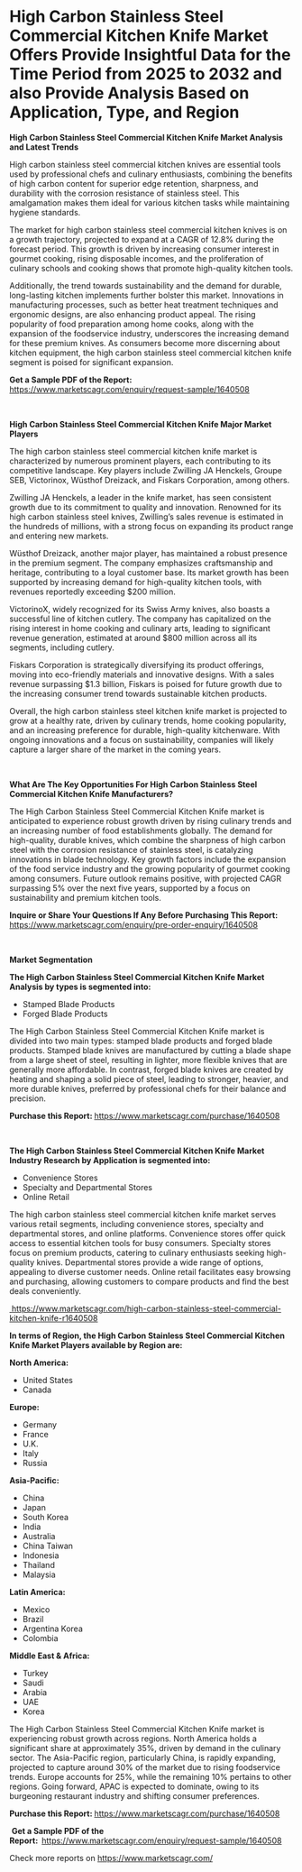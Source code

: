 <p><h1>High Carbon Stainless Steel Commercial Kitchen Knife Market Offers Provide Insightful Data for the Time Period from 2025 to 2032 and also Provide Analysis Based on Application, Type, and Region</h1></p><p><strong>High Carbon Stainless Steel Commercial Kitchen Knife Market Analysis and Latest Trends</strong></p>
<p><p>High carbon stainless steel commercial kitchen knives are essential tools used by professional chefs and culinary enthusiasts, combining the benefits of high carbon content for superior edge retention, sharpness, and durability with the corrosion resistance of stainless steel. This amalgamation makes them ideal for various kitchen tasks while maintaining hygiene standards.</p><p>The market for high carbon stainless steel commercial kitchen knives is on a growth trajectory, projected to expand at a CAGR of 12.8% during the forecast period. This growth is driven by increasing consumer interest in gourmet cooking, rising disposable incomes, and the proliferation of culinary schools and cooking shows that promote high-quality kitchen tools. </p><p>Additionally, the trend towards sustainability and the demand for durable, long-lasting kitchen implements further bolster this market. Innovations in manufacturing processes, such as better heat treatment techniques and ergonomic designs, are also enhancing product appeal. The rising popularity of food preparation among home cooks, along with the expansion of the foodservice industry, underscores the increasing demand for these premium knives. As consumers become more discerning about kitchen equipment, the high carbon stainless steel commercial kitchen knife segment is poised for significant expansion.</p></p>
<p><strong>Get a Sample PDF of the Report:&nbsp;</strong> <a href="https://www.marketscagr.com/enquiry/request-sample/1640508?utm_campaign=3351&utm_medium=2&utm_source=Github&utm_content=ia&utm_term=11042025&utm_id=high-carbon-stainless-steel-commercial-kitchen-knife">https://www.marketscagr.com/enquiry/request-sample/1640508</a></p>
<p>&nbsp;</p>
<p><strong>High Carbon Stainless Steel Commercial Kitchen Knife Major Market Players</strong></p>
<p><p>The high carbon stainless steel commercial kitchen knife market is characterized by numerous prominent players, each contributing to its competitive landscape. Key players include Zwilling JA Henckels, Groupe SEB, Victorinox, Wüsthof Dreizack, and Fiskars Corporation, among others.</p><p>Zwilling JA Henckels, a leader in the knife market, has seen consistent growth due to its commitment to quality and innovation. Renowned for its high carbon stainless steel knives, Zwilling’s sales revenue is estimated in the hundreds of millions, with a strong focus on expanding its product range and entering new markets.</p><p>Wüsthof Dreizack, another major player, has maintained a robust presence in the premium segment. The company emphasizes craftsmanship and heritage, contributing to a loyal customer base. Its market growth has been supported by increasing demand for high-quality kitchen tools, with revenues reportedly exceeding $200 million.</p><p>VictorinoX, widely recognized for its Swiss Army knives, also boasts a successful line of kitchen cutlery. The company has capitalized on the rising interest in home cooking and culinary arts, leading to significant revenue generation, estimated at around $800 million across all its segments, including cutlery.</p><p>Fiskars Corporation is strategically diversifying its product offerings, moving into eco-friendly materials and innovative designs. With a sales revenue surpassing $1.3 billion, Fiskars is poised for future growth due to the increasing consumer trend towards sustainable kitchen products.</p><p>Overall, the high carbon stainless steel kitchen knife market is projected to grow at a healthy rate, driven by culinary trends, home cooking popularity, and an increasing preference for durable, high-quality kitchenware. With ongoing innovations and a focus on sustainability, companies will likely capture a larger share of the market in the coming years.</p></p>
<p>&nbsp;</p>
<p><strong>What Are The Key Opportunities For High Carbon Stainless Steel Commercial Kitchen Knife Manufacturers?</strong></p>
<p><p>The High Carbon Stainless Steel Commercial Kitchen Knife market is anticipated to experience robust growth driven by rising culinary trends and an increasing number of food establishments globally. The demand for high-quality, durable knives, which combine the sharpness of high carbon steel with the corrosion resistance of stainless steel, is catalyzing innovations in blade technology. Key growth factors include the expansion of the food service industry and the growing popularity of gourmet cooking among consumers. Future outlook remains positive, with projected CAGR surpassing 5% over the next five years, supported by a focus on sustainability and premium kitchen tools.</p></p>
<p><strong>Inquire or Share Your Questions If Any Before Purchasing This Report:</strong> <a href="https://www.marketscagr.com/enquiry/pre-order-enquiry/1640508?utm_campaign=3351&utm_medium=2&utm_source=Github&utm_content=ia&utm_term=11042025&utm_id=high-carbon-stainless-steel-commercial-kitchen-knife">https://www.marketscagr.com/enquiry/pre-order-enquiry/1640508</a></p>
<p>&nbsp;</p>
<p><strong>Market Segmentation</strong></p>
<p><strong>The High Carbon Stainless Steel Commercial Kitchen Knife Market Analysis by types is segmented into:</strong></p>
<p><ul><li>Stamped Blade Products</li><li>Forged Blade Products</li></ul></p>
<p><p>The High Carbon Stainless Steel Commercial Kitchen Knife market is divided into two main types: stamped blade products and forged blade products. Stamped blade knives are manufactured by cutting a blade shape from a large sheet of steel, resulting in lighter, more flexible knives that are generally more affordable. In contrast, forged blade knives are created by heating and shaping a solid piece of steel, leading to stronger, heavier, and more durable knives, preferred by professional chefs for their balance and precision.</p></p>
<p><strong>Purchase this Report:&nbsp;</strong><a href="https://www.marketscagr.com/purchase/1640508?utm_campaign=3351&utm_medium=2&utm_source=Github&utm_content=ia&utm_term=11042025&utm_id=high-carbon-stainless-steel-commercial-kitchen-knife">https://www.marketscagr.com/purchase/1640508</a></p>
<p>&nbsp;</p>
<p><strong>The High Carbon Stainless Steel Commercial Kitchen Knife Market Industry Research by Application is segmented into:</strong></p>
<p><ul><li>Convenience Stores</li><li>Specialty and Departmental Stores</li><li>Online Retail</li></ul></p>
<p><p>The high carbon stainless steel commercial kitchen knife market serves various retail segments, including convenience stores, specialty and departmental stores, and online platforms. Convenience stores offer quick access to essential kitchen tools for busy consumers. Specialty stores focus on premium products, catering to culinary enthusiasts seeking high-quality knives. Departmental stores provide a wide range of options, appealing to diverse customer needs. Online retail facilitates easy browsing and purchasing, allowing customers to compare products and find the best deals conveniently.</p></p>
<p><a href="https://www.marketscagr.com/high-carbon-stainless-steel-commercial-kitchen-knife-r1640508?utm_campaign=3351&utm_medium=2&utm_source=Github&utm_content=ia&utm_term=11042025&utm_id=high-carbon-stainless-steel-commercial-kitchen-knife">&nbsp;https://www.marketscagr.com/high-carbon-stainless-steel-commercial-kitchen-knife-r1640508</a></p>
<p><strong>In terms of Region, the High Carbon Stainless Steel Commercial Kitchen Knife Market Players available by Region are:</strong></p>
<p>
    <p> <strong> North America: </strong>
        <ul>
            <li>United States</li>
            <li>Canada</li>
        </ul>
        </p> 
    <p> <strong> Europe: </strong>
        <ul>
            <li>Germany</li>
            <li>France</li>
            <li>U.K.</li>
            <li>Italy</li>
            <li>Russia</li>
        </ul>
        </p> 
    <p> <strong> Asia-Pacific: </strong>
        <ul>
            <li>China</li>
            <li>Japan</li>
            <li>South Korea</li>
            <li>India</li>
            <li>Australia</li>
            <li>China Taiwan</li>
            <li>Indonesia</li>
            <li>Thailand</li>
            <li>Malaysia</li>
        </ul>
        </p> 
    <p> <strong> Latin America: </strong>
        <ul>
            <li>Mexico</li>
            <li>Brazil</li>
            <li>Argentina Korea</li>
            <li>Colombia</li>
        </ul>
        </p> 
    <p> <strong> Middle East & Africa: </strong>
        <ul>
            <li>Turkey</li>
            <li>Saudi</li>
            <li>Arabia</li>
            <li>UAE</li>
            <li>Korea</li>
        </ul>
    </p>
    </p>
<p><p>The High Carbon Stainless Steel Commercial Kitchen Knife market is experiencing robust growth across regions. North America holds a significant share at approximately 35%, driven by demand in the culinary sector. The Asia-Pacific region, particularly China, is rapidly expanding, projected to capture around 30% of the market due to rising foodservice trends. Europe accounts for 25%, while the remaining 10% pertains to other regions. Going forward, APAC is expected to dominate, owing to its burgeoning restaurant industry and shifting consumer preferences.</p></p>
<p><strong>Purchase this Report: </strong><a href="https://www.marketscagr.com/purchase/1640508?utm_campaign=3351&utm_medium=2&utm_source=Github&utm_content=ia&utm_term=11042025&utm_id=high-carbon-stainless-steel-commercial-kitchen-knife">https://www.marketscagr.com/purchase/1640508</a></p>
<p>&nbsp;<strong>Get a Sample PDF of the Report:&nbsp;&nbsp;</strong><a href="https://www.marketscagr.com/enquiry/request-sample/1640508?utm_campaign=3351&utm_medium=2&utm_source=Github&utm_content=ia&utm_term=11042025&utm_id=high-carbon-stainless-steel-commercial-kitchen-knife">https://www.marketscagr.com/enquiry/request-sample/1640508</a></p>
<p><strong></strong></p>
<p>Check more reports on <a href="https://www.marketscagr.com/?utm_campaign=3351&utm_medium=2&utm_source=Github&utm_content=ia&utm_term=11042025&utm_id=high-carbon-stainless-steel-commercial-kitchen-knife">https://www.marketscagr.com/</a></p>